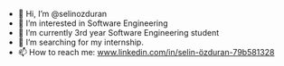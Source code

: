 - 👋 Hi, I’m @selinozduran
- 👀 I’m interested in Software Engineering
- 🌱 I’m currently 3rd year Software Engineering student 
- 💞️ I’m searching for my internship.
- 📫 How to reach me:  www.linkedin.com/in/selin-özduran-79b581328

<!---
selinozduran/selinozduran is a ✨ special ✨ repository because its `README.md` (this file) appears on your GitHub profile.
You can click the Preview link to take a look at your changes.
--->
